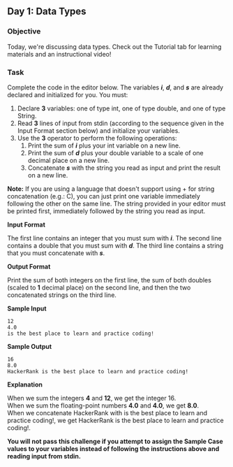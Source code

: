 ## Day 1: Data Types
### Objective
Today, we're discussing data types. Check out the Tutorial tab for learning materials and an instructional video!

### Task
Complete the code in the editor below. The variables **_i_**, **_d_**, and **_s_** are already declared and initialized for you. You must:

1. Declare **3** variables: one of type int, one of type double, and one of type String.
2. Read **3** lines of input from stdin (according to the sequence given in the Input Format section below) and initialize your variables.
3. Use the **3** operator to perform the following operations:
    1. Print the sum of **_i_** plus your int variable on a new line.
    2. Print the sum of **_d_** plus your double variable to a scale of one decimal place on a new line.
    3. Concatenate **_s_** with the string you read as input and print the result on a new line.

**Note:** If you are using a language that doesn't support using + for string concatenation (e.g.: C), you can just print one variable immediately following the other on the same line. The string provided in your editor must be printed first, immediately followed by the string you read as input.

**Input Format**

The first line contains an integer that you must sum with ***i***.
The second line contains a double that you must sum with ***d***.
The third line contains a string that you must concatenate with ***s***.

**Output Format**

Print the sum of both integers on the first line, the sum of both doubles (scaled to **1** decimal place) on the second line, and then the two concatenated strings on the third line.

**Sample Input**

    12
    4.0 
    is the best place to learn and practice coding! 
**Sample Output**

    16 
    8.0
    HackerRank is the best place to learn and practice coding!  
    
**Explanation**

When we sum the integers **4** and **12**, we get the integer 16. <br />
When we sum the floating-point numbers **4.0** and **4.0**, we get **8.0**.<br />
When we concatenate HackerRank with is the best place to learn and practice coding!, we get HackerRank is the best place to learn and practice coding!.<br />

**You will not pass this challenge if you attempt to assign the Sample Case values to your variables instead of following the instructions above and reading input from stdin.**
